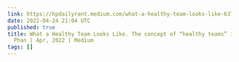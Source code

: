 ```yaml
---
link: https://hpdailyrant.medium.com/what-a-healthy-team-looks-like-637e63e30edb
date: 2022-04-24 21:04 UTC
published: true
title: What a Healthy Team Looks Like. The concept of “healthy teams” is… | by Hà
  Phan | Apr, 2022 | Medium
tags: []
---
```



